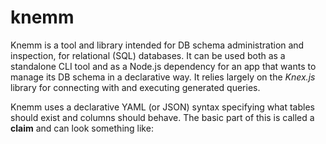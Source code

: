 # knemm
Knemm is a tool and library intended for DB schema administration and inspection, for relational 
(SQL) databases. It can be used both as a standalone CLI tool and as a Node.js dependency for an app 
that wants to manage its DB schema in a declarative way. It relies largely on the _Knex.js_ library
for connecting with and executing generated queries. 

Knemm uses a declarative YAML (or JSON) syntax specifying what tables should exist and columns 
should behave. The basic part of this is called a **claim** and can look something like: 









